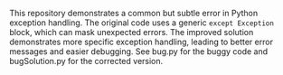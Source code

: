 This repository demonstrates a common but subtle error in Python exception handling. The original code uses a generic `except Exception` block, which can mask unexpected errors. The improved solution demonstrates more specific exception handling, leading to better error messages and easier debugging.  See bug.py for the buggy code and bugSolution.py for the corrected version.